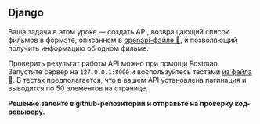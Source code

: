## Django

Ваша задача в этом уроке — создать API, возвращающий список фильмов в формате, описанном в [openapi-файле 💾](/tasks/sprint2/files/django_openapi.yml), и позволяющий получить информацию об одном фильме.

Проверить результат работы API можно при помощи Postman. Запустите сервер на `127.0.0.1:8000` и воспользуйтесь тестами [из файла 💾](/tasks/sprint2/files/postman_tests.json). В тестах предполагается, что в вашем API установлена пагинация и выводится по 50 элементов на странице.

**Решение залейте в github-репозиторий и отправьте на проверку код-ревьюеру.**
